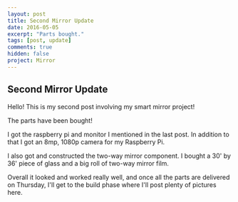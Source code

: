 ```yaml
---
layout: post
title: Second Mirror Update
date: 2016-05-05
excerpt: "Parts bought."
tags: [post, update]
comments: true
hidden: false
project: Mirror
---
```

## Second Mirror Update
Hello! This is my second post involving my smart mirror project!

The parts have been bought!

I got the raspberry pi and monitor I mentioned in the last post. In addition to that I got an 8mp, 1080p camera for my Raspberry Pi. 

I also got and constructed the two-way mirror component. I bought a 30' by 36' piece of glass and a big roll of two-way mirror film.

Overall it looked and worked really well, and once all the parts are delivered on Thursday, I'll get to the build phase where I'll post plenty of pictures here.